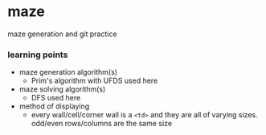 # maze
maze generation and git practice



### learning points

- maze generation algorithm(s)
  - Prim's algorithm with UFDS used here
- maze solving algorithm(s)
  - DFS used here
- method of displaying
  - every wall/cell/corner wall is a `<td>` and they are all of varying sizes. odd/even rows/columns are the same size